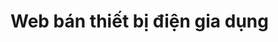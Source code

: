 # Web bán thiết bị điện gia dụng
<!-- <img src="https://media.tenor.com/5Beb0m1Ip9wAAAAC/waifu-anime.gif" alt="">

<img src="https://media.tenor.com/MXXbuo2owJIAAAAC/one-piece-boa-hancock.gif" alt="boa hancock">

<img src="https://media.tenor.com/TZKt6DfFjnEAAAAC/nami-swimsuit.gif" alt="nami bikjnj"> -->
